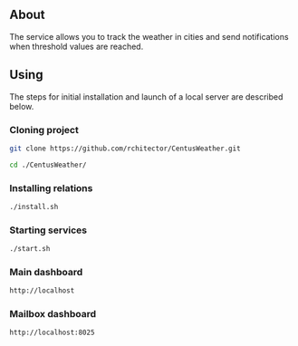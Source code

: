 ## About

The service allows you to track the weather in cities and send notifications when threshold values ​​are reached.

## Using

The steps for initial installation and launch of a local server are described below.

### Cloning project
```bash
git clone https://github.com/rchitector/CentusWeather.git
```

```bash
cd ./CentusWeather/
```

### Installing relations
```bash
./install.sh
```

### Starting services
```bash
./start.sh
```

### Main dashboard
```bash
http://localhost
```

### Mailbox dashboard
```bash
http://localhost:8025
```

